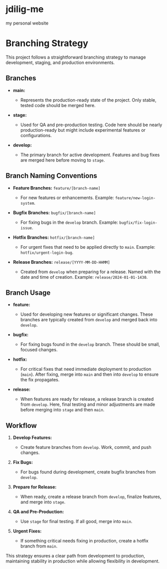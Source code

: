 # jdilig-me
my personal website


# Branching Strategy

This project follows a straightforward branching strategy to manage development, staging, and production environments.

## Branches

- **main:** 
  - Represents the production-ready state of the project. Only stable, tested code should be merged here.

- **stage:** 
  - Used for QA and pre-production testing. Code here should be nearly production-ready but might include experimental features or configurations.

- **develop:** 
  - The primary branch for active development. Features and bug fixes are merged here before moving to `stage`.

## Branch Naming Conventions

- **Feature Branches:** `feature/[branch-name]`
  - For new features or enhancements. Example: `feature/new-login-system`.

- **Bugfix Branches:** `bugfix/[branch-name]`
  - For fixing bugs in the `develop` branch. Example: `bugfix/fix-login-issue`.

- **Hotfix Branches:** `hotfix/[branch-name]`
  - For urgent fixes that need to be applied directly to `main`. Example: `hotfix/urgent-login-bug`.

- **Release Branches:** `release/[YYYY-MM-DD-HHMM]`
  - Created from `develop` when preparing for a release. Named with the date and time of creation. Example: `release/2024-01-01-1430`.

## Branch Usage

- **feature:** 
  - Used for developing new features or significant changes. These branches are typically created from `develop` and merged back into `develop`.

- **bugfix:** 
  - For fixing bugs found in the `develop` branch. These should be small, focused changes.

- **hotfix:** 
  - For critical fixes that need immediate deployment to production (`main`). After fixing, merge into `main` and then into `develop` to ensure the fix propagates.

- **release:** 
  - When features are ready for release, a release branch is created from `develop`. Here, final testing and minor adjustments are made before merging into `stage` and then `main`.

## Workflow

1. **Develop Features:** 
   - Create feature branches from `develop`. Work, commit, and push changes.

2. **Fix Bugs:** 
   - For bugs found during development, create bugfix branches from `develop`.

3. **Prepare for Release:** 
   - When ready, create a release branch from `develop`, finalize features, and merge into `stage`.

4. **QA and Pre-Production:** 
   - Use `stage` for final testing. If all good, merge into `main`.

5. **Urgent Fixes:** 
   - If something critical needs fixing in production, create a hotfix branch from `main`.

This strategy ensures a clear path from development to production, maintaining stability in production while allowing flexibility in development.
